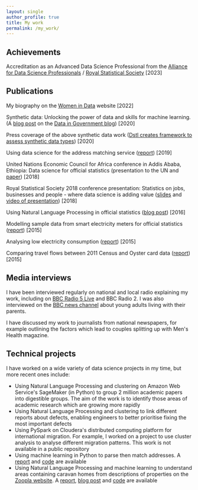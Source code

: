 ```yaml
---
layout: single
author_profile: true
title: My work
permalink: /my_work/
---
```


## Achievements

Accreditation as an Advanced Data Science Professional from the [Alliance for Data Science Professionals](https://alliancefordatascienceprofessionals.com/) / [Royal Statistical Society](https://rss.org.uk/membership/professional-development/advanced-data-science-professional/) [2023]


## Publications

My biography on the [Women in Data](https://womenindata.co.uk/dstl/) website [2022]

Synthetic data: Unlocking the power of data and skills for machine learning. (A [blog post](https://dataingovernment.blog.gov.uk/2020/08/20/synthetic-data-unlocking-the-power-of-data-and-skills-for-machine-learning/) on the [Data in Government blog](https://dataingovernment.blog.gov.uk/)) [2020]

Press coverage of the above synthetic data work ([Dstl creates framework to assess synthetic data types](https://www.ukauthority.com/articles/dstl-creates-framework-to-assess-synthetic-data-types/)) [2020]

Using data science for the address matching service ([report](https://www.ons.gov.uk/methodology/methodologicalpublications/generalmethodology/onsworkingpaperseries/onsworkingpaperseriesno17usingdatasciencefortheaddressmatchingservice)) [2019]

United Nations Economic Council for Africa conference in Addis Ababa, Ethiopia: Data science for official statistics (presentation to the UN and [paper](https://www.uneca.org/sites/default/files/uploaded-documents/ACS/StatCom-Africa-VI/data_science_for_official_statistics.pdf)) [2018]

Royal Statistical Society 2018 conference presentation: Statistics on jobs, businesses and people - where data science is adding value ([slides](https://github.com/ONSBigData/ONSBigData.github.io/blob/master/_papers/RSS_2018_K_Gask.pdf) and [video of presentation](https://www.youtube.com/watch?v=iEsNAEhpsqk)) [2018]

Using Natural Language Processing in official statistics ([blog post](https://digitalblog.ons.gov.uk/2016/11/07/the-emotional-side-of-data/)) [2016]

Modelling sample data from smart electricity meters for official statistics ([report](https://www.ons.gov.uk/file?uri=/aboutus/whatwedo/programmesandprojects/theonsbigdataproject/modellingsampledatafromsmarttypeelectricitymeterstoassesspotentialwithinofficialstatistics_tcm77-408756(1).pdf)) [2015]

Analysing low electricity consumption ([report](https://www.ons.gov.uk/file?uri=/aboutus/whatwedo/programmesandprojects/theonsbigdataproject/analysinglowelectricityconsumptionusingdeccdata_tcm77-418326.pdf)) [2015]

Comparing travel flows between 2011 Census and Oyster card data ([report](https://www.ons.gov.uk/file?uri=/aboutus/whatwedo/programmesandprojects/theonsbigdataproject/comparingtravelflowsbetween2011censusandoystercarddata_tcm77-408826(1).pdf)) [2015]


## Media interviews

I have been interviewed regularly on national and local radio explaining my work, including on [BBC Radio 5 Live](https://drive.google.com/file/d/1jTxdoqJD7gbnMiRn7f57WxHbuUTBVBNh/view?usp=sharing) and BBC Radio 2. I was also interviewed on the [BBC news channel](https://www.bbc.co.uk/news/av/uk-25836232) about young adults living with their parents.

I have discussed my work to journalists from national newspapers, for example outlining the factors which lead to couples splitting up with Men's Health magazine.


## Technical projects

I have worked on a wide variety of data science projects in my time, but more recent ones include:
- Using Natural Language Processing and clustering on Amazon Web Service's SageMaker (in Python) to group 2 million academic papers into digestible groups. The aim of the work is to identify those areas of academic research which are growing more rapidly
- Using Natural Language Processing and clustering to link different reports about defects, enabling engineers to better prioritise fixing the most important defects
- Using PySpark on Cloudera's distributed computing platform for international migration. For example, I worked on a project to use cluster analysis to analyse different migration patterns. This work is not available in a public repository
- Using machine learning in Python to parse then match addresses. A [report](https://www.ons.gov.uk/methodology/methodologicalpublications/generalmethodology/onsworkingpaperseries/onsworkingpaperseriesno17usingdatasciencefortheaddressmatchingservice) and [code](https://github.com/ONSdigital/address-index-data) are available
- Using Natural Language Processing and machine learning to understand areas containing caravan homes from descriptions of properties on the [Zoopla website](https://www.zoopla.co.uk/). A [report](https://www.ons.gov.uk/methodology/methodologicalpublications/generalmethodology/onsworkingpaperseries/onsmethodologyworkingpaperseriesno11identifyingcaravanhomesinzoopladatajune2017), [blog post](https://digitalblog.ons.gov.uk/2017/06/21/happy-campers-using-machine-learning-to-identify-caravans-in-zoopla-data/) and [code](https://github.com/ONSBigData/housing-websites) are available


